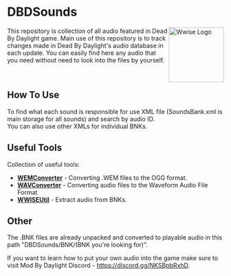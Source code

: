 # DBDSounds
<img src="https://i.imgur.com/pBGzNxL.png" align="right" alt="Wwise Logo" width="128" height="128">

This repository is collection of all audio featured in Dead By Daylight game. Main use of this repository is to track changes made in Dead By Daylight's audio database in each update.
You can easily find here any audio that you need without need to look into the files by yourself. 

‎

## How To Use

To find what each sound is responsible for use XML file (SoundsBank.xml is main storage for all sounds) and search by audio ID.           
You can also use other XMLs for individual BNKs.

## Useful Tools

Collection of useful tools:
* **[WEMConverter](https://www.mediafire.com/file/pr0e7w2a0no8oes/WemConverter.rar/file)** - Converting .WEM files to the OGG format.
* **[WAVConverter](https://audio.online-convert.com/convert-to-wav)** - Converting audio files to the Waveform Audio File Format
* **[WWISEUtil](https://github.com/hpxro7/wwiseutil/releases/download/1.1/wwiseutil-gui.exe)** - Extract audio from BNKs.

## Other

The .BNK files are already unpacked and converted to playable audio in this path "DBDSounds/BNK/(BNK you're looking for)".

If you want to learn how to put your own audio into the game make sure to visit Mod By Daylight Discord - https://discord.gg/NKSBpbRxhD.
